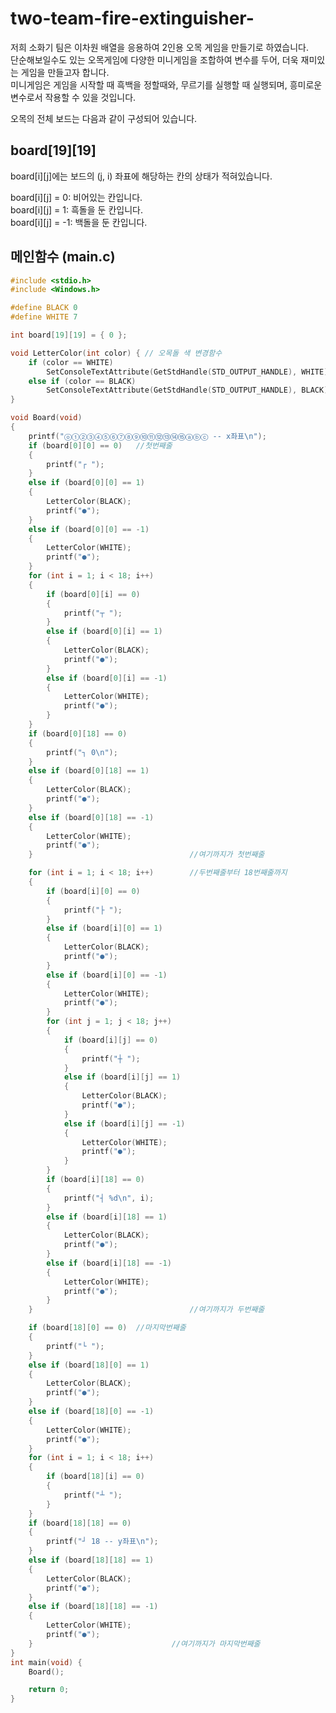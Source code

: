 # two-team-fire-extinguisher-
 저희 소화기 팀은 이차원 배열을 응용하여 2인용 오목 게임을 만들기로 하였습니다.\
  단순해보일수도 있는 오목게임에 다양한 미니게임을 조합하여 변수를 두어, 더욱 재미있는 게임을 만들고자 합니다.\
  미니게임은 게임을 시작할 때 흑백을 정할때와, 무르기를 실행할 때 실행되며, 흥미로운 변수로서 작용할 수 있을 것입니다.
 
 오목의 전체 보드는 다음과 같이 구성되어 있습니다. 
 
 ## board[19][19]
 board[i][j]에는 보드의 (j, i) 좌표에 해당하는 칸의 상태가 적혀있습니다.
 
 board[i][j] =  0: 비어있는 칸입니다.\
 board[i][j] =  1: 흑돌을 둔 칸입니다.\
 board[i][j] = -1: 백돌을 둔 칸입니다.
 
 ## 메인함수 (main.c)
 
```C
#include <stdio.h>
#include <Windows.h>

#define BLACK 0
#define WHITE 7

int board[19][19] = { 0 };

void LetterColor(int color) { // 오목돌 색 변경함수
	if (color == WHITE)
		SetConsoleTextAttribute(GetStdHandle(STD_OUTPUT_HANDLE), WHITE);
	else if (color == BLACK)
		SetConsoleTextAttribute(GetStdHandle(STD_OUTPUT_HANDLE), BLACK);
}

void Board(void)
{
	printf("ⓞ①②③④⑤⑥⑦⑧⑨⑩⑪⑫⑬⑭⑮ⓐⓑⓒ -- x좌표\n");
	if (board[0][0] == 0)	//첫번째줄
	{
		printf("┌ ");
	}
	else if (board[0][0] == 1)
	{
		LetterColor(BLACK);
		printf("●");
	}
	else if (board[0][0] == -1)
	{
		LetterColor(WHITE);
		printf("●");
	}
	for (int i = 1; i < 18; i++)
	{
		if (board[0][i] == 0)
		{
			printf("┬ ");
		}
		else if (board[0][i] == 1)
		{
			LetterColor(BLACK);
			printf("●");
		}
		else if (board[0][i] == -1)
		{
			LetterColor(WHITE);
			printf("●");
		}
	}
	if (board[0][18] == 0)
	{
		printf("┐ 0\n");
	}
	else if (board[0][18] == 1)
	{
		LetterColor(BLACK);
		printf("●");
	}
	else if (board[0][18] == -1)
	{
		LetterColor(WHITE);
		printf("●");
	}									//여기까지가 첫번째줄

	for (int i = 1; i < 18; i++)		//두번째줄부터 18번째줄까지
	{
		if (board[i][0] == 0)
		{
			printf("├ ");
		}
		else if (board[i][0] == 1)
		{
			LetterColor(BLACK);
			printf("●");
		}
		else if (board[i][0] == -1)
		{
			LetterColor(WHITE);
			printf("●");
		}
		for (int j = 1; j < 18; j++)
		{
			if (board[i][j] == 0)
			{
				printf("┼ ");
			}
			else if (board[i][j] == 1)
			{
				LetterColor(BLACK);
				printf("●");
			}
			else if (board[i][j] == -1)
			{
				LetterColor(WHITE);
				printf("●");
			}
		}
		if (board[i][18] == 0)
		{
			printf("┤ %d\n", i);
		}
		else if (board[i][18] == 1)
		{
			LetterColor(BLACK);
			printf("●");
		}
		else if (board[i][18] == -1)
		{
			LetterColor(WHITE);
			printf("●");
		}
	}									//여기까지가 두번째줄

	if (board[18][0] == 0)	//마지막번째줄
	{
		printf("└ ");
	}
	else if (board[18][0] == 1)
	{
		LetterColor(BLACK);
		printf("●");
	}
	else if (board[18][0] == -1)
	{
		LetterColor(WHITE);
		printf("●");
	}
	for (int i = 1; i < 18; i++)
	{
		if (board[18][i] == 0)
		{
			printf("┴ ");
		}
	}
	if (board[18][18] == 0)	
	{
		printf("┘ 18 -- y좌표\n");
	}
	else if (board[18][18] == 1)
	{
		LetterColor(BLACK);
		printf("●");
	}
	else if (board[18][18] == -1)
	{
		LetterColor(WHITE);
		printf("●");
	}								//여기까지가 마지막번째줄
}
int main(void) {
	Board();

	return 0;
}
```
